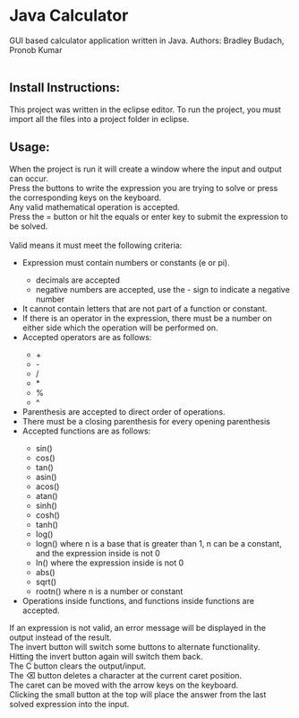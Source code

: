 # Java Calculator

GUI based calculator application written in Java.
Authors: Bradley Budach, Pronob Kumar
<br><br>
## Install Instructions:
This project was written in the eclipse editor. To run the project, you must import all the files into a project folder in eclipse. 
<br>
## Usage:
When the project is run it will create a window where the input and output can occur.<br>
Press the buttons to write the expression you are trying to solve or press the corresponding keys on the keyboard.<br>
Any valid mathematical operation is accepted.<br>
Press the = button or hit the equals or enter key to submit the expression to be solved.<br>
<br>
Valid means it must meet the following criteria:
    <ul>
        <li>Expression must contain numbers or constants (e or pi). </li>
        <ul>
            <li>decimals are accepted</li>
            <li>negative numbers are accepted, use the - sign to indicate a negative number</li>
        </ul>
        <li>It cannot contain letters that are not part of a function or constant.</li>
        <li>If there is an operator in the expression, there must be a number on either side which the operation will be performed on. </li>
        <li>Accepted operators are as follows:</li>
        <ul>
            <li>+</li>
            <li>-</li>
            <li>/</li>
            <li>*</li>
            <li>%</li>
            <li>^</li>
        </ul>
        <li>Parenthesis are accepted to direct order of operations.</li>
        <li>There must be a closing parenthesis for every opening parenthesis</li>
        <li>Accepted functions are as follows:</li>
        <ul>
            <li>sin()</li>
            <li>cos()</li>
            <li>tan()</li>
            <li>asin()</li>
            <li>acos()</li>
            <li>atan()</li>
            <li>sinh()</li>
            <li>cosh()</li>
            <li>tanh()</li>
            <li>log()</li>
            <li>logn() where n is a base that is greater than 1, n can be a constant, and the expression inside is not 0</li>
            <li>ln() where the expression inside is not 0</li>
            <li>abs()</li>
            <li>sqrt()</li>
            <li>rootn() where n is a number or constant</li>
        </ul>
        <li>Operations inside functions, and functions inside functions are accepted.</li>
    </ul>
    

If an expression is not valid, an error message will be displayed in the output instead of the result.<br>
The invert button will switch some buttons to alternate functionality. <br>
Hitting the invert button again will switch them back.<br>
The C button clears the output/input.<br>
The &#9003; button deletes a character at the current caret position.<br>
The caret can be moved with the arrow keys on the keyboard.<br>
Clicking the small button at the top will place the answer from the last solved expression into the input.<br>

